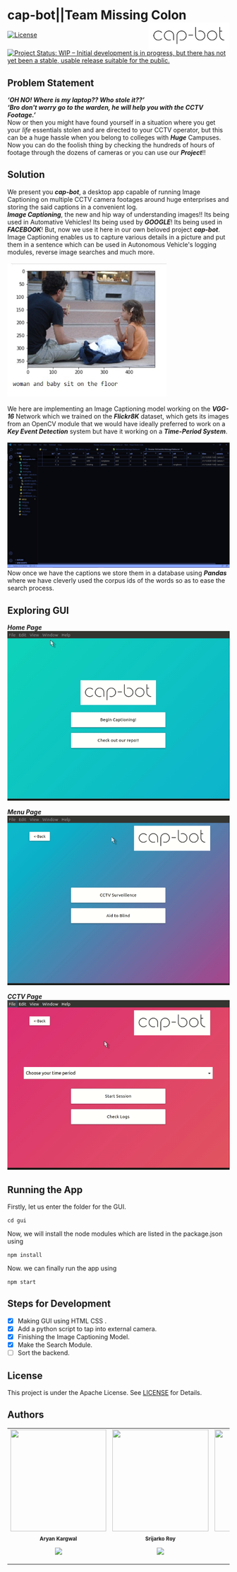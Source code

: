 # cap-bot||Team Missing Colon <img align="right" height="60" src="gui/assets/logo.png"><br/>
 [![License](https://img.shields.io/badge/License-Apache%202.0-blue.svg)](https://opensource.org/licenses/Apache-2.0)
 [![Project Status: WIP – Initial development is in progress, but there has not yet been a stable, usable release suitable for the public.](https://www.repostatus.org/badges/latest/wip.svg)](https://www.repostatus.org/#wip)
 <br/>
## Problem Statement
***‘OH NO! Where is my laptop?? Who stole it??’***<br/>
***‘Bro don't worry go to the warden, he will help you with the CCTV Footage.’***<br/>
Now or then you might have found yourself in a situation where you get your *life* essentials stolen and are directed to your CCTV operator, but this can be a huge hassle when you belong to colleges with ***Huge*** Campuses. Now you can do the foolish thing by checking the hundreds of hours of footage through the dozens of cameras or you can use our ***Project***!!

## Solution
We present you ***cap-bot***, a desktop app capable of running Image Captioning on multiple CCTV camera footages around huge enterprises and storing the said captions in a convenient log.<br/>
***Image Captioning***, the new and hip way of understanding images!! Its being used in Automative Vehicles! Its being used by ***GOOGLE***! Its being used in ***FACEBOOK***! But, now we use it here in our own beloved project ***cap-bot***. Image Captioning enables us to capture various details in a picture and put them in a sentence which can be used in Autonomous Vehicle's logging modules, reverse image searches and much more.<br/><br/>
<img height="300" src="gui/assets/ic.jpeg"><br/><br/>
We here are implementing an Image Captioning model working on the ***VGG-16*** Network which we trained on the ***Flickr8K*** dataset, which gets its images from an OpenCV module that we would have ideally preferred to work on a ***Key Event Detection*** system but have it working on a ***Time-Period System***.<br/><br/>
<img src="gui/assets/data.jpeg">
Now once we have the captions we store them in a database using ***Pandas*** where we have cleverly used the corpus ids of the words so as to ease the search process.

## Exploring GUI
***Home Page***<br/>
<img src="gui/assets/home.gif"><br/>

***Menu Page***<br />
<img src="gui/assets/menu.gif"><br/>

***CCTV Page*** <br />
<img src="gui/assets/cctv.gif">

## Running the App
Firstly, let us enter the folder for the GUI.
```
cd gui
```
Now, we will install the node modules which are listed in the package.json using
```
npm install
```
Now. we can finally run the app using
```
npm start
```

## Steps for Development
- [x] Making GUI using HTML CSS .
- [x] Add a python script to tap into external camera.
- [x] Finishing the Image Captioning Model.
- [x] Make the Search Module.
- [ ] Sort the backend.
## License 
This project is under the Apache License. See [LICENSE](LICENSE) for Details.
## Authors
<table>
  <tr>
       <td align="center"><img src="https://media-exp1.licdn.com/dms/image/C4E03AQF-jQx69fbYiw/profile-displayphoto-shrink_400_400/0/1610317317984?e=1617235200&v=beta&t=GC97oMW4E2B5OF0ahkBXL30yCS6h2MHgbdZF2AeSVnc" width="217px;" height="230px;" alt=""/><br /><sub><b>Aryan Kargwal</b></sub></a><br /><p align="center">
    
   <a href="https://www.linkedin.com/in/aryan-kargwal-2550561a2/" alt="Linkedin"><img src="https://raw.githubusercontent.com/jayehernandez/jayehernandez/3f5402efef9a0ae89211a6e04609558e862ca616/readme/linkedin-fill.svg"></a>
  </p>
</td>
      
   <td align="center"><img src="https://media-exp1.licdn.com/dms/image/C5603AQFCctkhnahzoA/profile-displayphoto-shrink_800_800/0/1592055341403?e=1618444800&v=beta&t=zndkSpm62l4jOZ9VVg2Qd_5VDKirdDRWFzqIRhFTNUo" width="218px;" height="230px;" alt=""/><br /><sub><b>Srijarko Roy</b></sub></a><br />
    <p align="center">
   
   <a href="https://www.linkedin.com/in/srijarko-roy-9193751b0/" alt="Linkedin"><img src="https://raw.githubusercontent.com/jayehernandez/jayehernandez/3f5402efef9a0ae89211a6e04609558e862ca616/readme/linkedin-fill.svg"></a>
  </p>

</td>
   
   <td align="center"><img src="https://media-exp1.licdn.com/dms/image/C5103AQE5CkDeJQ8mmQ/profile-displayphoto-shrink_800_800/0/1573304359382?e=1618444800&v=beta&t=92f_MWC9cIgpMjyedPrrLWV0IJzCvA_QlaxTfXhFfKk" width="217px;" height="230px;"  alt=""/><br /><sub><b>Indira Dutta</b></sub></a><br />
<p align="center">
    
   <a href="https://www.linkedin.com/in/indira-dutta-775445197/" alt="Linkedin"><img src="https://raw.githubusercontent.com/jayehernandez/jayehernandez/3f5402efef9a0ae89211a6e04609558e862ca616/readme/linkedin-fill.svg"></a>
  </p>
</td>
   
   <td align="center"><img src="https://media-exp1.licdn.com/dms/image/C5603AQE_ev0fCPT0Uw/profile-displayphoto-shrink_800_800/0/1581639518725?e=1618444800&v=beta&t=TD6Bn6wOruFfeL6PvtHYX3A3poYO7ztuecIxjvRitWg" width="218px"; height="230px;" alt=""/><br /><sub><b>Kunal Mundada</b></sub></a><br />
<p align="center">
   
   <a href="https://www.linkedin.com/in/kunalmundada/" alt="Linkedin"><img src="https://raw.githubusercontent.com/jayehernandez/jayehernandez/3f5402efef9a0ae89211a6e04609558e862ca616/readme/linkedin-fill.svg"></a>
  </p>
</td>
    </tr>
    </table>

